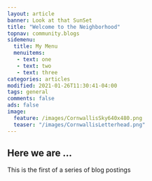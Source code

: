 ```yaml
---
layout: article
banner: Look at that SunSet
title: "Welcome to the Neighborhood"
topnav: community.blogs
sidemenu:
  title: My Menu
  menuitems:
   - text: one
   - text: two
   - text: three
categories: articles
modified: 2021-01-26T11:30:41-04:00
tags: general
comments: false
ads: false
image:
  feature: /images/CornwallisSky640x480.png
  teaser: "/images/CornwallisLetterhead.png"
---
```


## Here we are ...

This is the first of a series of blog postings

